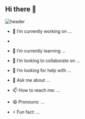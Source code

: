## Hi there 👋
![header](https://capsule-render.vercel.app/api?type=speech&color=28a7d6&text=Swon's%20GitHub&fontColor=000000&fontSize=50)

- 🔭 I’m currently working on ...

- 
- 🌱 I’m currently learning ...
- 👯 I’m looking to collaborate on ...
- 🤔 I’m looking for help with ...
- 💬 Ask me about ...
- 📫 How to reach me: ...
- 😄 Pronouns: ...
- ⚡ Fun fact: ...

